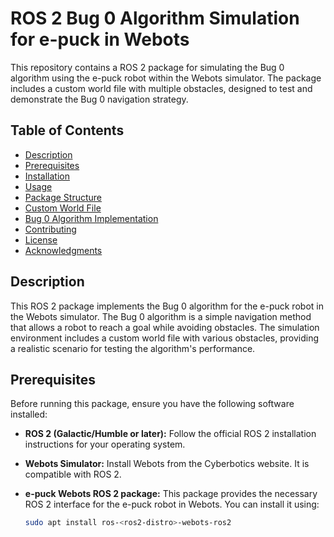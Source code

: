# ROS 2 Bug 0 Algorithm Simulation for e-puck in Webots

This repository contains a ROS 2 package for simulating the Bug 0 algorithm using the e-puck robot within the Webots simulator. The package includes a custom world file with multiple obstacles, designed to test and demonstrate the Bug 0 navigation strategy.

## Table of Contents

- [Description](#description)
- [Prerequisites](#prerequisites)
- [Installation](#installation)
- [Usage](#usage)
- [Package Structure](#package-structure)
- [Custom World File](#custom-world-file)
- [Bug 0 Algorithm Implementation](#bug-0-algorithm-implementation)
- [Contributing](#contributing)
- [License](#license)
- [Acknowledgments](#acknowledgments)

## Description

This ROS 2 package implements the Bug 0 algorithm for the e-puck robot in the Webots simulator. The Bug 0 algorithm is a simple navigation method that allows a robot to reach a goal while avoiding obstacles. The simulation environment includes a custom world file with various obstacles, providing a realistic scenario for testing the algorithm's performance.

## Prerequisites

Before running this package, ensure you have the following software installed:

- **ROS 2 (Galactic/Humble or later):** Follow the official ROS 2 installation instructions for your operating system.
- **Webots Simulator:** Install Webots from the Cyberbotics website. It is compatible with ROS 2.
- **e-puck Webots ROS 2 package:** This package provides the necessary ROS 2 interface for the e-puck robot in Webots. You can install it using:

   ```bash
   sudo apt install ros-<ros2-distro>-webots-ros2

